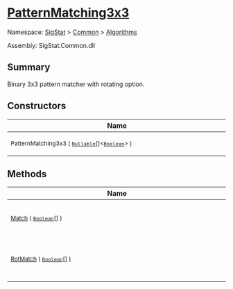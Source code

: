 # [PatternMatching3x3](./PatternMatching3x3.md)

Namespace: [SigStat]() > [Common](./../README.md) > [Algorithms](./README.md)

Assembly: SigStat.Common.dll

## Summary
Binary 3x3 pattern matcher with rotating option.

## Constructors

| Name | Summary | 
| --- | --- | 
| <div style="width:490px"><sub>PatternMatching3x3 ( [`Nullable`](https://docs.microsoft.com/en-us/dotnet/api/System.Nullable-1)[]\<[`Boolean`](https://docs.microsoft.com/en-us/dotnet/api/System.Boolean)> )</sub></div>| <sub>Initializes a new instance of the [Algorithms.PatternMatching3x3](https://github.com/hargitomi97/sigstat/blob/master/docs/md/SigStat/Common/Algorithms/PatternMatching3x3.md) class with given pattern.</sub></div>| <br>


## Methods

| Name | Summary | 
| --- | --- | 
| <div style="width:490px"><sub>[Match](./Methods/PatternMatching3x3-100664165.md) ( [`Boolean`](https://docs.microsoft.com/en-us/dotnet/api/System.Boolean)[] )</sub></div>| <sub>Match the 3x3 input with the 3x3 pattern.</sub></div>| <br>
| <div style="width:490px"><sub>[RotMatch](./Methods/PatternMatching3x3-100664166.md) ( [`Boolean`](https://docs.microsoft.com/en-us/dotnet/api/System.Boolean)[] )</sub></div>| <sub>Match the 3x3 input with the 3x3 pattern from all 4 directions.</sub></div>| <br>


